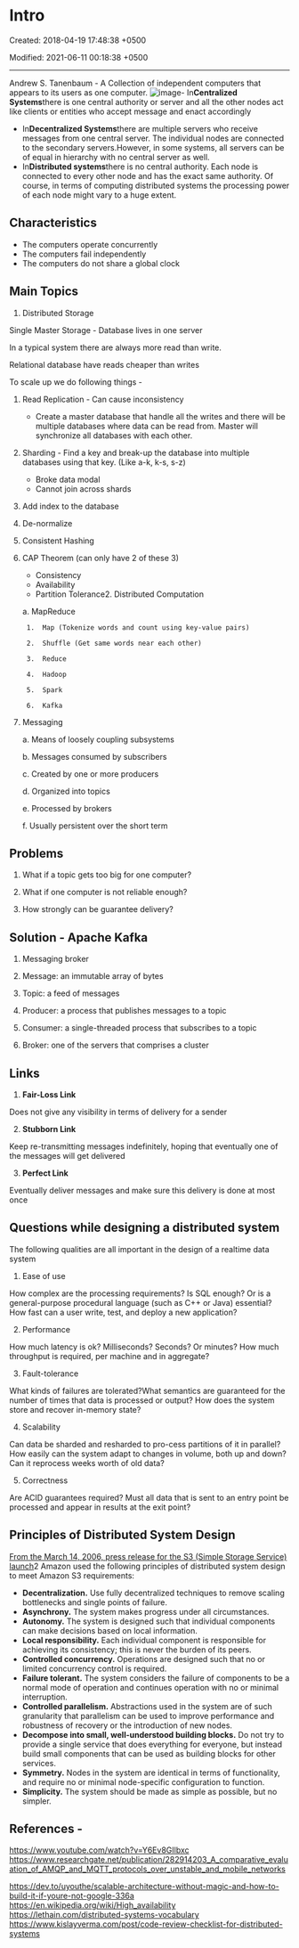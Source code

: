 # Intro

Created: 2018-04-19 17:48:38 +0500

Modified: 2021-06-11 00:18:38 +0500

---

Andrew S. Tanenbaum - A Collection of independent computers that appears to its users as one computer.
![image](media/Intro-image1.jpg)-   In**Centralized Systems**there is one central authority or server and all the other nodes act like clients or entities who accept message and enact accordingly

- In**Decentralized Systems**there are multiple servers who receive messages from one central server. The individual nodes are connected to the secondary servers.However, in some systems, all servers can be of equal in hierarchy with no central server as well.
- In**Distributed systems**there is no central authority. Each node is connected to every other node and has the exact same authority. Of course, in terms of computing distributed systems the processing power of each node might vary to a huge extent.

## Characteristics

- The computers operate concurrently
- The computers fail independently
- The computers do not share a global clock

## Main Topics

1. Distributed Storage

Single Master Storage - Database lives in one server

In a typical system there are always more read than write.

Relational database have reads cheaper than writes

To scale up we do following things -

1. Read Replication - Can cause inconsistency
    - Create a master database that handle all the writes and there will be multiple databases where data can be read from. Master will synchronize all databases with each other.

2. Sharding - Find a key and break-up the database into multiple databases using that key. (Like a-k, k-s, s-z)
    - Broke data modal
    - Cannot join across shards

3. Add index to the database

4. De-normalize

5. Consistent Hashing

6. CAP Theorem (can only have 2 of these 3)
    - Consistency
    - Availability
    - Partition Tolerance2.  Distributed Computation

    a.  MapReduce

        1.  Map (Tokenize words and count using key-value pairs)

        2.  Shuffle (Get same words near each other)

        3.  Reduce

        4.  Hadoop

        5.  Spark

        6.  Kafka

3. Messaging

    a.  Means of loosely coupling subsystems

    b.  Messages consumed by subscribers

    c.  Created by one or more producers

    d.  Organized into topics

    e.  Processed by brokers

    f.  Usually persistent over the short term

## Problems

1. What if a topic gets too big for one computer?

2. What if one computer is not reliable enough?

3. How strongly can be guarantee delivery?

## Solution - Apache Kafka

1. Messaging broker

2. Message: an immutable array of bytes

3. Topic: a feed of messages

4. Producer: a process that publishes messages to a topic

5. Consumer: a single-threaded process that subscribes to a topic

6. Broker: one of the servers that comprises a cluster

## Links

1. **Fair-Loss Link**

Does not give any visibility in terms of delivery for a sender

2. **Stubborn Link**

Keep re-transmitting messages indefinitely, hoping that eventually one of the messages will get delivered

3. **Perfect Link**

Eventually deliver messages and make sure this delivery is done at most once

## Questions while designing a distributed system

The following qualities are all important in the design of a realtime data system

1. Ease of use

How complex are the processing requirements? Is SQL enough? Or is a general-purpose procedural language (such as C++ or Java) essential? How fast can a user write, test, and deploy a new application?

2. Performance

How much latency is ok? Milliseconds? Seconds? Or minutes? How much throughput is required, per machine and in aggregate?

3. Fault-tolerance

What kinds of failures are tolerated?What semantics are guaranteed for the number of times that data is processed or output? How does the system store and recover in-memory state?

4. Scalability

Can data be sharded and resharded to pro-cess partitions of it in parallel? How easily can the system adapt to changes in volume, both up and down?Can it reprocess weeks worth of old data?

5. Correctness

Are ACID guarantees required? Must all data that is sent to an entry point be processed and appear in results at the exit point?

## Principles of Distributed System Design

[From the March 14, 2006, press release for the S3 (Simple Storage Service) launch](https://press.aboutamazon.com/news-releases/news-release-details/amazon-web-services-launches-amazon-s3-simple-storage-service)2
Amazon used the following principles of distributed system design to meet Amazon S3 requirements:

- **Decentralization.** Use fully decentralized techniques to remove scaling bottlenecks and single points of failure.
- **Asynchrony.** The system makes progress under all circumstances.
- **Autonomy.** The system is designed such that individual components can make decisions based on local information.
- **Local responsibility.** Each individual component is responsible for achieving its consistency; this is never the burden of its peers.
- **Controlled concurrency.** Operations are designed such that no or limited concurrency control is required.
- **Failure tolerant.** The system considers the failure of components to be a normal mode of operation and continues operation with no or minimal interruption.
- **Controlled parallelism.** Abstractions used in the system are of such granularity that parallelism can be used to improve performance and robustness of recovery or the introduction of new nodes.
- **Decompose into small, well-understood building blocks.** Do not try to provide a single service that does everything for everyone, but instead build small components that can be used as building blocks for other services.
- **Symmetry.** Nodes in the system are identical in terms of functionality, and require no or minimal node-specific configuration to function.
- **Simplicity.** The system should be made as simple as possible, but no simpler.

## References -

<https://www.youtube.com/watch?v=Y6Ev8GIlbxc>
<https://www.researchgate.net/publication/282914203_A_comparative_evaluation_of_AMQP_and_MQTT_protocols_over_unstable_and_mobile_networks>

<https://dev.to/uyouthe/scalable-architecture-without-magic-and-how-to-build-it-if-youre-not-google-336a>
<https://en.wikipedia.org/wiki/High_availability>
<https://lethain.com/distributed-systems-vocabulary>
<https://www.kislayverma.com/post/code-review-checklist-for-distributed-systems>
